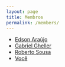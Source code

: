 ```yaml
---
layout: page
title: Membros
permalink: /members/
---
```


* [Edson Araújo](http://edsonlead.com)
* [Gabriel Gheller]()
* [Roberto Sousa]()
* [Você]()

